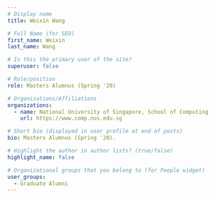 ```yaml
---
# Display name
title: Weixin Wang

# Full Name (for SEO) 
first_name: Weixin
last_name: Wang

# Is this the primary user of the site?
superuser: false

# Role/position
role: Masters Alumnus (Spring '20)

# Organizations/Affiliations
organizations:
  - name: National University of Singapore, School of Computing
    url: https://www.comp.nus.edu.sg

# Short bio (displayed in user profile at end of posts)
bio: Masters Alumnus (Spring '20). 

# Highlight the author in author lists? (true/false)
highlight_name: false

# Organizational groups that you belong to (for People widget)
user_groups:
  - Graduate Alumni
---
```

